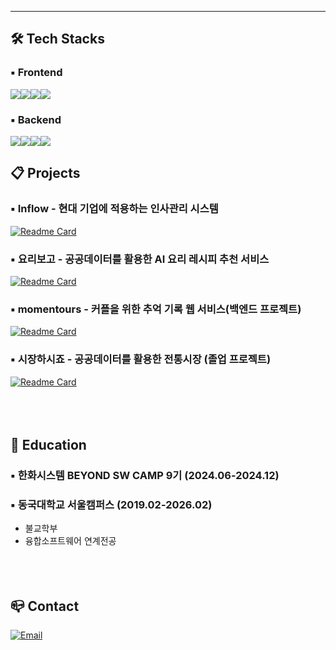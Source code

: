 
---
## 🛠 Tech Stacks
### ▪ Frontend
<img src="https://img.shields.io/badge/javascript-F7DF1E?style=for-the-badge&logo=javascript&logoColor=white"><img src="https://img.shields.io/badge/html5-E34F26?style=for-the-badge&logo=html5&logoColor=white"><img src="https://img.shields.io/badge/css3-1572B6?style=for-the-badge&logo=css3&logoColor=white"><img src="https://img.shields.io/badge/Vue.js-4FC08D?style=for-the-badge&logo=Vue.js&logoColor=white"/>
### ▪ Backend
<img src="https://img.shields.io/badge/java-007396?style=for-the-badge&logo=java&logoColor=white"/><img src="https://img.shields.io/badge/Spring-6DB33F?style=for-the-badge&logo=Spring&logoColor=white"/><img src="https://img.shields.io/badge/amazon aws-232F3E?style=for-the-badge&logo=amazonwebservices&logoColor=white"><img src="https://img.shields.io/badge/aws s3-569A31?style=for-the-badge&logo=amazons3&logoColor=white">

## 📋 Projects
### ▪ Inflow - 현대 기업에 적용하는 인사관리 시스템
[![Readme Card](https://github-readme-stats.vercel.app/api/pin/?username=beyond-sw-camp&repo=Be09-Fin-Pado-InFlow-BE)](https://github.com/beyond-sw-camp/Be09-Fin-Pado-InFlow-BE)
### ▪ 요리보고 - 공공데이터를 활용한 AI 요리 레시피 추천 서비스
[![Readme Card](https://github-readme-stats.vercel.app/api/pin/?username=beyond-sw-camp&repo=be09-4th-4vengers-Yoribogo)](https://github.com/beyond-sw-camp/be09-4th-4vengers-Yoribogo)
### ▪ momentours - 커플을 위한 추억 기록 웹 서비스(백엔드 프로젝트)
[![Readme Card](https://github-readme-stats.vercel.app/api/pin/?username=beyond-sw-camp&repo=be09-2nd-myhandJAVA-momentours)](https://github.com/beyond-sw-camp/be09-2nd-myhandJAVA-momentours)
### ▪ 시장하시죠 - 공공데이터를 활용한 전통시장  (졸업 프로젝트)
[![Readme Card](https://github-readme-stats.vercel.app/api/pin/?username=CSID-DGU&repo=2025-1-SCS4031-mergeWhat-S3)](https://github.com/CSID-DGU/2025-1-SCS4031-mergeWhat-S3/tree/haegwan-back)
<br /><br /><br /><br />

## 📙 Education
### ▪ 한화시스템 BEYOND SW CAMP 9기 (2024.06-2024.12)
### ▪ 동국대학교 서울캠퍼스 (2019.02-2026.02)
 - 불교학부
 - 융합소프트웨어 연계전공
<br /><br /><br /><br />

## 📪 Contact
[![Email](https://img.shields.io/badge/Mail-EA4335?style=for-the-badge&logo=maildotru&logoColor=white)](mailto:kkhagwan@naver.com)



